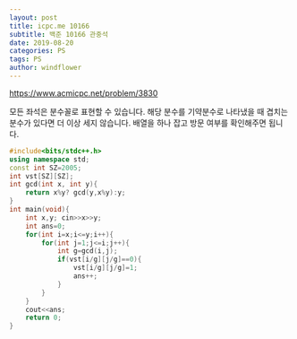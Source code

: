```yaml
---
layout: post
title: icpc.me 10166
subtitle: 백준 10166 관중석
date: 2019-08-20
categories: PS
tags: PS
author: windflower
---
```


<https://www.acmicpc.net/problem/3830>

모든 좌석은 분수꼴로 표현할 수 있습니다. 해당 분수를 기약분수로 나타냈을 때 겹치는 분수가 있다면 더 이상 세지 않습니다. 배열을 하나 잡고 방문 여부를 확인해주면 됩니다.

```cpp
#include<bits/stdc++.h>
using namespace std;
const int SZ=2005;
int vst[SZ][SZ];
int gcd(int x, int y){
	return x%y? gcd(y,x%y):y;
}
int main(void){
	int x,y; cin>>x>>y;
	int ans=0;
	for(int i=x;i<=y;i++){
		for(int j=1;j<=i;j++){
			int g=gcd(i,j);
			if(vst[i/g][j/g]==0){
				vst[i/g][j/g]=1;
				ans++;
			}
		}
	}
	cout<<ans;
	return 0;
}
```
